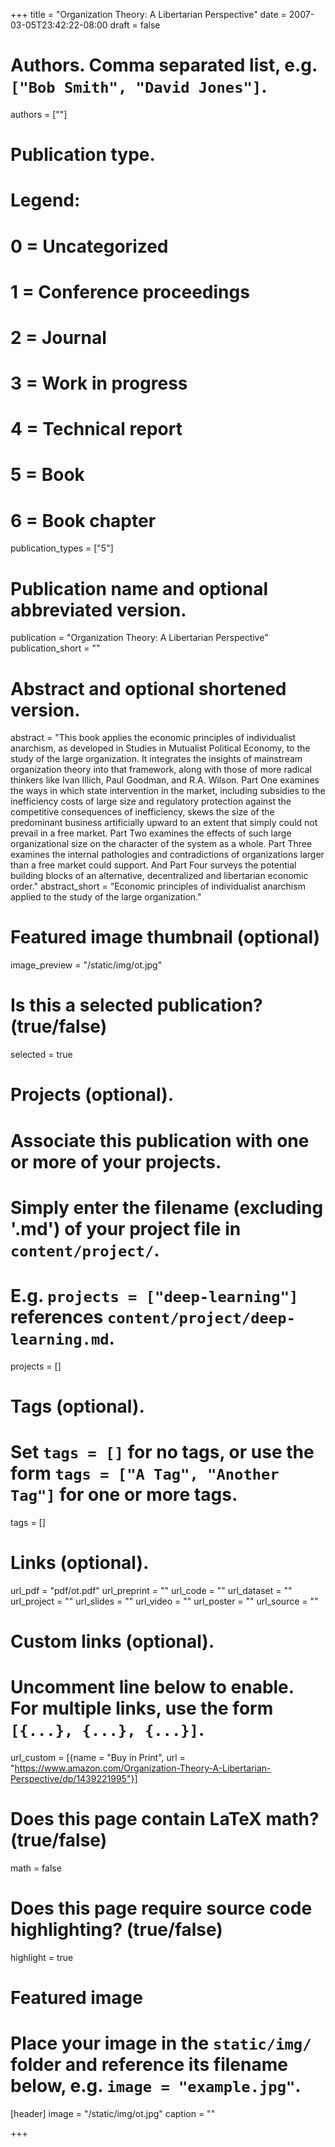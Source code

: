  +++
title = "Organization Theory: A Libertarian Perspective"
date = 2007-03-05T23:42:22-08:00
draft = false

# Authors. Comma separated list, e.g. `["Bob Smith", "David Jones"]`.
authors = [""]

# Publication type.
# Legend:
# 0 = Uncategorized
# 1 = Conference proceedings
# 2 = Journal
# 3 = Work in progress
# 4 = Technical report
# 5 = Book
# 6 = Book chapter
publication_types = ["5"]

# Publication name and optional abbreviated version.
publication = "Organization Theory: A Libertarian Perspective"
publication_short = ""

# Abstract and optional shortened version.
abstract = "This book applies the economic principles of individualist anarchism, as developed in Studies in Mutualist Political Economy, to the study of the large organization. It integrates the insights of mainstream organization theory into that framework, along with those of more radical thinkers like Ivan Illich, Paul Goodman, and R.A. Wilson. Part One examines the ways in which state intervention in the market, including subsidies to the inefficiency costs of large size and regulatory protection against the competitive consequences of inefficiency, skews the size of the predominant business artificially upward to an extent that simply could not prevail in a free market. Part Two examines the effects of such large organizational size on the character of the system as a whole. Part Three examines the internal pathologies and contradictions of organizations larger than a free market could support. And Part Four surveys the potential building blocks of an alternative, decentralized and libertarian economic order."
abstract_short = "Economic principles of individualist anarchism applied to the study of the large organization."

# Featured image thumbnail (optional)
image_preview = "/static/img/ot.jpg"

# Is this a selected publication? (true/false)
selected = true

# Projects (optional).
#   Associate this publication with one or more of your projects.
#   Simply enter the filename (excluding '.md') of your project file in `content/project/`.
#   E.g. `projects = ["deep-learning"]` references `content/project/deep-learning.md`.
projects = []

# Tags (optional).
#   Set `tags = []` for no tags, or use the form `tags = ["A Tag", "Another Tag"]` for one or more tags.
tags = []

# Links (optional).
url_pdf = "pdf/ot.pdf"
url_preprint = ""
url_code = ""
url_dataset = ""
url_project = ""
url_slides = ""
url_video = ""
url_poster = ""
url_source = ""

# Custom links (optional).
#   Uncomment line below to enable. For multiple links, use the form `[{...}, {...}, {...}]`.
 url_custom = [{name = "Buy in Print", url = "https://www.amazon.com/Organization-Theory-A-Libertarian-Perspective/dp/1439221995"}]

# Does this page contain LaTeX math? (true/false)
math = false

# Does this page require source code highlighting? (true/false)
highlight = true

# Featured image
# Place your image in the `static/img/` folder and reference its filename below, e.g. `image = "example.jpg"`.
[header]
image = "/static/img/ot.jpg"
caption = ""

+++
